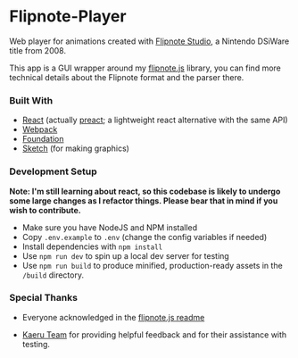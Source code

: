 # Flipnote-Player

Web player for animations created with [Flipnote Studio](https://www.nintendo.co.uk/Games/Nintendo-DSiWare/Flipnote-Studio-263126.html), a Nintendo DSiWare title from 2008.

This app is a GUI wrapper around my [flipnote.js](https://github.com/jaames/flipnote.js) library, you can find more technical details about the Flipnote format and the parser there.

### Built With

* [React](https://reactjs.org/) (actually [preact](https://preactjs.com/); a lightweight react alternative with the same API)
* [Webpack](https://webpack.js.org/)
* [Foundation](https://foundation.zurb.com/)
* [Sketch](https://sketchapp.com/) (for making graphics)

### Development Setup

**Note: I'm still learning about react, so this codebase is likely to undergo some large changes as I refactor things. Please bear that in mind if you wish to contribute.**

* Make sure you have NodeJS and NPM installed
* Copy `.env.example` to `.env` (change the config variables if needed) 
* Install dependencies with `npm install`
* Use `npm run dev` to spin up a local dev server for testing
* Use `npm run build` to produce minified, production-ready assets in the `/build` directory.

### Special Thanks

* Everyone acknowledged in the [flipnote.js readme](https://github.com/jaames/flipnote.js#Acknowledgments)

* [Kaeru Team](https://github.com/KaeruTeam) for providing helpful feedback and for their assistance with testing. 
